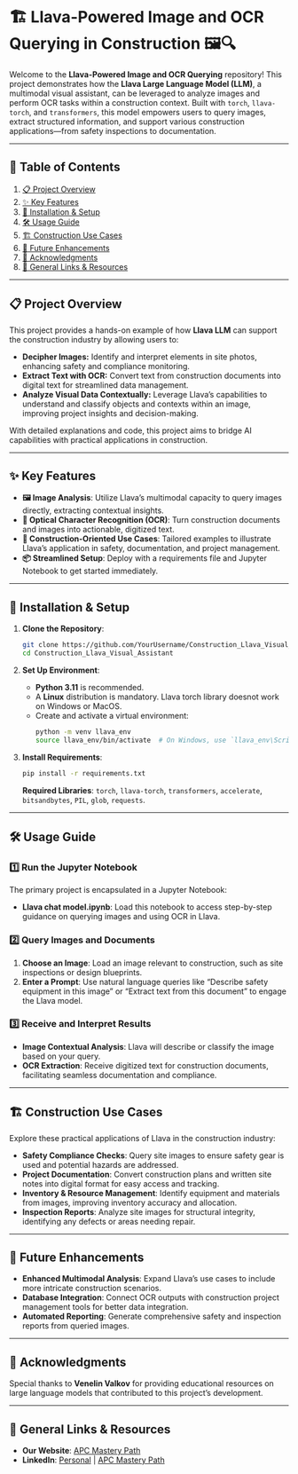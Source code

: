 # 🏗️ Llava-Powered Image and OCR Querying in Construction 🖼️🔍

Welcome to the **Llava-Powered Image and OCR Querying** repository! This project demonstrates how the **Llava Large Language Model (LLM)**, a multimodal visual assistant, can be leveraged to analyze images and perform OCR tasks within a construction context. Built with `torch`, `llava-torch`, and `transformers`, this model empowers users to query images, extract structured information, and support various construction applications—from safety inspections to documentation.

---

## 📑 Table of Contents
1. [📋 Project Overview](#-Project-Overview)
2. [✨ Key Features](#-Key-Features)
3. [🔧 Installation & Setup](#-installation--setup)
4. [🛠️ Usage Guide](#-usage-guide)
5. [🏗️ Construction Use Cases](#-construction-use-cases)
6. [🚀 Future Enhancements](#-future-enhancements)
7. [🙏 Acknowledgments](#-acknowledgments)
8. [🔗 General Links & Resources](#-general-links--resources)

---

## 📋 Project Overview

This project provides a hands-on example of how **Llava LLM** can support the construction industry by allowing users to:
- **Decipher Images:** Identify and interpret elements in site photos, enhancing safety and compliance monitoring.
- **Extract Text with OCR:** Convert text from construction documents into digital text for streamlined data management.
- **Analyze Visual Data Contextually:** Leverage Llava’s capabilities to understand and classify objects and contexts within an image, improving project insights and decision-making.

With detailed explanations and code, this project aims to bridge AI capabilities with practical applications in construction.

---

## ✨ Key Features

- **🖼️ Image Analysis**: Utilize Llava’s multimodal capacity to query images directly, extracting contextual insights.
- **📝 Optical Character Recognition (OCR)**: Turn construction documents and images into actionable, digitized text.
- **🚧 Construction-Oriented Use Cases**: Tailored examples to illustrate Llava’s application in safety, documentation, and project management.
- **📦 Streamlined Setup**: Deploy with a requirements file and Jupyter Notebook to get started immediately.
  
---

## 🔧 Installation & Setup

1. **Clone the Repository**:
    ```bash
    git clone https://github.com/YourUsername/Construction_Llava_Visual_Assistant.git
    cd Construction_Llava_Visual_Assistant
    ```

2. **Set Up Environment**:
    - **Python 3.11** is recommended.
    - A **Linux** distribution is mandatory. Llava torch library doesnot work on Windows or MacOS.
    - Create and activate a virtual environment:
      ```bash
      python -m venv llava_env
      source llava_env/bin/activate  # On Windows, use `llava_env\Scripts\activate`
      ```

3. **Install Requirements**:
    ```bash
    pip install -r requirements.txt
    ```
    **Required Libraries**: `torch`, `llava-torch`, `transformers`, `accelerate`, `bitsandbytes`, `PIL`, `glob`, `requests`.

---

## 🛠️ Usage Guide

### 1️⃣ Run the Jupyter Notebook

The primary project is encapsulated in a Jupyter Notebook:
- **Llava chat model.ipynb**: Load this notebook to access step-by-step guidance on querying images and using OCR in Llava.

### 2️⃣ Query Images and Documents
1. **Choose an Image**: Load an image relevant to construction, such as site inspections or design blueprints.
2. **Enter a Prompt**: Use natural language queries like “Describe safety equipment in this image” or “Extract text from this document” to engage the Llava model.

### 3️⃣ Receive and Interpret Results
- **Image Contextual Analysis**: Llava will describe or classify the image based on your query.
- **OCR Extraction**: Receive digitized text for construction documents, facilitating seamless documentation and compliance.

---

## 🏗️ Construction Use Cases

Explore these practical applications of Llava in the construction industry:
- **Safety Compliance Checks**: Query site images to ensure safety gear is used and potential hazards are addressed.
- **Project Documentation**: Convert construction plans and written site notes into digital format for easy access and tracking.
- **Inventory & Resource Management**: Identify equipment and materials from images, improving inventory accuracy and allocation.
- **Inspection Reports**: Analyze site images for structural integrity, identifying any defects or areas needing repair.

---

## 🚀 Future Enhancements

- **Enhanced Multimodal Analysis**: Expand Llava’s use cases to include more intricate construction scenarios.
- **Database Integration**: Connect OCR outputs with construction project management tools for better data integration.
- **Automated Reporting**: Generate comprehensive safety and inspection reports from queried images.

---

## 🙏 Acknowledgments

Special thanks to **Venelin Valkov** for providing educational resources on large language models that contributed to this project’s development.

---

## 🔗 General Links & Resources

- **Our Website**: [APC Mastery Path](https://www.apcmasterypath.co.uk)
- **LinkedIn**: [Personal](https://www.linkedin.com/in/mohamed-ashour-0727/) | [APC Mastery Path](https://www.linkedin.com/company/apc-mastery-path)
